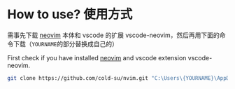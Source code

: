 # How to use? 使用方式

需事先下载 [neovim](https://neovim.io/) 本体和 vscode 的扩展 vscode-neovim，然后再用下面的命令下载（`YOURNAME`的部分替换成自己的）

First check if you have installed [neovim](https://neovim.io/) and vscode extension vscode-neovim.

```bash
git clone https://github.com/cold-su/nvim.git "C:\Users\{YOURNAME}\AppData\Local\nvim"
```